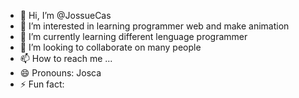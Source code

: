 - 👋 Hi, I’m @JossueCas
- 👀 I’m interested in learning programmer web and make animation
- 🌱 I’m currently learning different lenguage programmer
- 💞️ I’m looking to collaborate on many people
- 📫 How to reach me ...
- 😄 Pronouns: Josca
- ⚡ Fun fact: 

